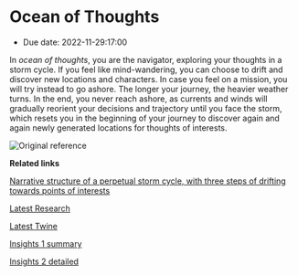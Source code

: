 # Ocean of Thoughts
- Due date: 2022-11-29:17:00

In *ocean of thoughts*, you are the navigator, exploring your thoughts in a storm cycle. If you feel like mind-wandering, you can choose to drift and discover new locations and characters. In case you feel on a mission, you will try instead to go ashore. The longer your journey, the heavier weather turns. In the end, you never reach ashore, as currents and winds will gradually reorient your decisions and trajectory until you face the storm, which resets you in the beginning of your journey to discover again and again newly generated locations for thoughts of interests. 

![Original reference](https://d2w9rnfcy7mm78.cloudfront.net/1889766/original_717fa12fab70e9069892f1172f311576.jpg?1521037668?bc=1)

**Related links**     

[Narrative structure of a perpetual storm cycle, with three steps of drifting towards points of interests](/process/Animation/demo/22-11-28-process-anim.gif)

[Latest Research](/process/22.11.27-process.md)

[Latest Twine](/prototypes/twine/22.11.29-Ocean%20of%20Thoughts.html)

[Insights 1 summary](/process/interviews/Insights.md)

[Insights 2 detailed](/process/interviews/Round-2/insights.md)